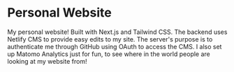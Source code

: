 # Personal Website

My personal website! Built with Next.js and Tailwind CSS. The backend uses Netlify CMS to provide easy edits to my site. The server's purpose is to authenticate me through GitHub using OAuth to access the CMS. I also set up Matomo Analytics just for fun, to see where in the world people are looking at my website from!
